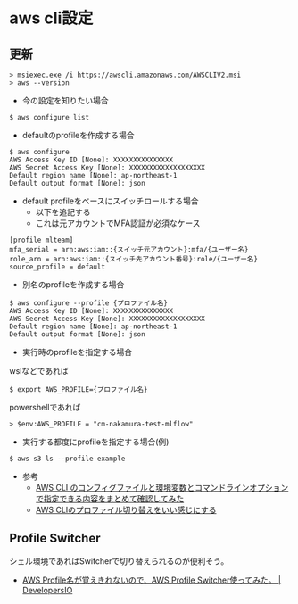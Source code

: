 # aws cli設定

## 更新

```
> msiexec.exe /i https://awscli.amazonaws.com/AWSCLIV2.msi
> aws --version
```

- 今の設定を知りたい場合

```
$ aws configure list
```

- defaultのprofileを作成する場合

```
$ aws configure
AWS Access Key ID [None]: XXXXXXXXXXXXXXX
AWS Secret Access Key [None]: XXXXXXXXXXXXXXXXXXX
Default region name [None]: ap-northeast-1
Default output format [None]: json
```

- default profileをベースにスイッチロールする場合
  - 以下を追記する
  - これは元アカウントでMFA認証が必須なケース

```
[profile mlteam]
mfa_serial = arn:aws:iam::{スイッチ元アカウント}:mfa/{ユーザー名}
role_arn = arn:aws:iam::{スイッチ先アカウント番号}:role/{ユーザー名}
source_profile = default
```

- 別名のprofileを作成する場合

```
$ aws configure --profile {プロファイル名}
AWS Access Key ID [None]: XXXXXXXXXXXXXXX
AWS Secret Access Key [None]: XXXXXXXXXXXXXXXXXXX
Default region name [None]: ap-northeast-1
Default output format [None]: json
```

- 実行時のprofileを指定する場合

wslなどであれば

```
$ export AWS_PROFILE={プロファイル名}
```

powershellであれば

```
> $env:AWS_PROFILE = "cm-nakamura-test-mlflow"
```

- 実行する都度にprofileを指定する場合(例)

```
$ aws s3 ls --profile example
```

- 参考
  - [AWS CLI のコンフィグファイルと環境変数とコマンドラインオプションで指定できる内容をまとめて確認してみた](https://dev.classmethod.jp/articles/aws-cli-configuration-file-env-option/)
  - [AWS CLIのプロファイル切り替えをいい感じにする](https://qiita.com/crossroad0201/items/f84b3e2fece41750755b)

## Profile Switcher

シェル環境であればSwitcherで切り替えられるのが便利そう。

- [AWS Profile名が覚えきれないので、AWS Profile Switcher使ってみた。 | DevelopersIO](https://dev.classmethod.jp/articles/aws_profile_swicher/)